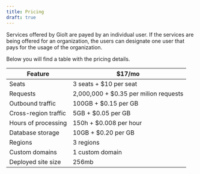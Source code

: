 ```yaml
---
title: Pricing
draft: true
---
```


Services offered by Giolt are payed by an individual user. If the services are being offered for an organization,
the users can designate one user that pays for the usage of the organization.

Below you will find a table with the pricing details.

|         Feature        | $17/mo                                    |
|------------------------|-------------------------------------------|
| Seats                  | 3 seats + $10 per seat                    |
| Requests               | 2,000,000 + $0.35 per milion requests     |
| Outbound traffic       | 100GB + $0.15 per GB                      |
| Cross-region traffic   | 5GB + $0.05 per GB                        |
| Hours of processing    | 150h + $0.008 per hour                    |
| Database storage       | 10GB + $0.20 per GB                       |
| Regions                | 3 regions                                 |
| Custom domains         | 1 custom domain                           |
| Deployed site size     | 256mb                                     |
